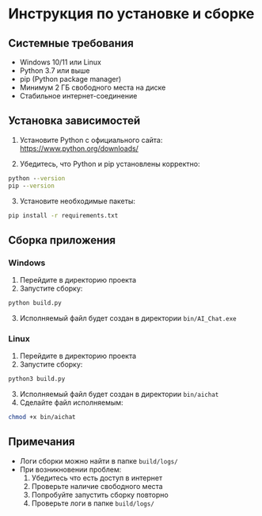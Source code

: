 # Инструкция по установке и сборке

## Системные требования

- Windows 10/11 или Linux
- Python 3.7 или выше
- pip (Python package manager)
- Минимум 2 ГБ свободного места на диске
- Стабильное интернет-соединение

## Установка зависимостей

1. Установите Python с официального сайта:
   https://www.python.org/downloads/

2. Убедитесь, что Python и pip установлены корректно:
```cmd
python --version
pip --version
```

3. Установите необходимые пакеты:
```cmd
pip install -r requirements.txt
```

## Сборка приложения

### Windows

1. Перейдите в директорию проекта
2. Запустите сборку:
```cmd
python build.py
```
3. Исполняемый файл будет создан в директории `bin/AI_Chat.exe`

### Linux

1. Перейдите в директорию проекта
2. Запустите сборку:
```bash
python3 build.py
```
3. Исполняемый файл будет создан в директории `bin/aichat`
4. Сделайте файл исполняемым:
```bash
chmod +x bin/aichat
```

## Примечания

- Логи сборки можно найти в папке `build/logs/`
- При возникновении проблем:
  1. Убедитесь что есть доступ в интернет
  2. Проверьте наличие свободного места
  3. Попробуйте запустить сборку повторно
  4. Проверьте логи в папке `build/logs/`
